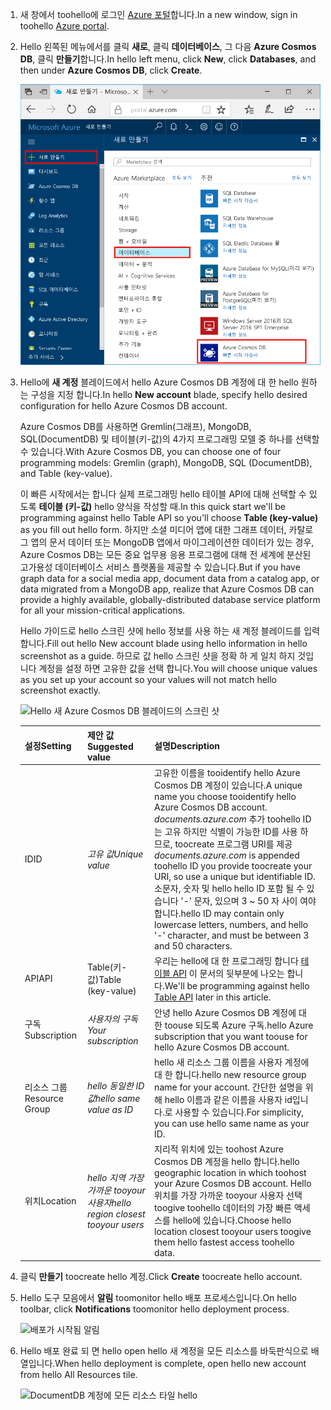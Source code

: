 1. <span data-ttu-id="a6311-101">새 창에서 toohello에 로그인 [Azure 포털](https://portal.azure.com/)합니다.</span><span class="sxs-lookup"><span data-stu-id="a6311-101">In a new window, sign in toohello [Azure portal](https://portal.azure.com/).</span></span>
2. <span data-ttu-id="a6311-102">Hello 왼쪽된 메뉴에서를 클릭 **새로**, 클릭 **데이터베이스**, 그 다음 **Azure Cosmos DB**, 클릭 **만들기**합니다.</span><span class="sxs-lookup"><span data-stu-id="a6311-102">In hello left menu, click **New**, click **Databases**, and then under **Azure Cosmos DB**, click **Create**.</span></span>
   
   ![Hello 더 서비스 및 Azure Cosmos DB 강조 표시 하는 Azure 포털의 스크린 샷](./media/cosmos-db-create-dbaccount-table/create-nosql-db-databases-json-tutorial-1.png)

3. <span data-ttu-id="a6311-104">Hello에 **새 계정** 블레이드에서 hello Azure Cosmos DB 계정에 대 한 hello 원하는 구성을 지정 합니다.</span><span class="sxs-lookup"><span data-stu-id="a6311-104">In hello **New account** blade, specify hello desired configuration for hello Azure Cosmos DB account.</span></span> 

    <span data-ttu-id="a6311-105">Azure Cosmos DB를 사용하면 Gremlin(그래프), MongoDB, SQL(DocumentDB) 및 테이블(키-값)의 4가지 프로그래밍 모델 중 하나를 선택할 수 있습니다.</span><span class="sxs-lookup"><span data-stu-id="a6311-105">With Azure Cosmos DB, you can choose one of four programming models: Gremlin (graph), MongoDB, SQL (DocumentDB), and Table (key-value).</span></span> 
    
    <span data-ttu-id="a6311-106">이 빠른 시작에서는 합니다 실제 프로그래밍 hello 테이블 API에 대해 선택할 수 있도록 **테이블 (키-값)** hello 양식을 작성할 때.</span><span class="sxs-lookup"><span data-stu-id="a6311-106">In this quick start we'll be programming against hello Table API so you'll choose **Table (key-value)** as you fill out hello form.</span></span> <span data-ttu-id="a6311-107">하지만 소셜 미디어 앱에 대한 그래프 데이터, 카탈로그 앱의 문서 데이터 또는 MongoDB 앱에서 마이그레이션한 데이터가 있는 경우, Azure Cosmos DB는 모든 중요 업무용 응용 프로그램에 대해 전 세계에 분산된 고가용성 데이터베이스 서비스 플랫폼을 제공할 수 있습니다.</span><span class="sxs-lookup"><span data-stu-id="a6311-107">But if you have graph data for a social media app, document data from a catalog app, or data migrated from a MongoDB app, realize that Azure Cosmos DB can provide a highly available, globally-distributed database service platform for all your mission-critical applications.</span></span>

    <span data-ttu-id="a6311-108">Hello 가이드로 hello 스크린 샷에 hello 정보를 사용 하는 새 계정 블레이드를 입력 합니다.</span><span class="sxs-lookup"><span data-stu-id="a6311-108">Fill out hello New account blade using hello information in hello screenshot as a guide.</span></span> <span data-ttu-id="a6311-109">하므로 값 hello 스크린 샷을 정확 하 게 일치 하지 것입니다 계정을 설정 하면 고유한 값을 선택 합니다.</span><span class="sxs-lookup"><span data-stu-id="a6311-109">You will choose unique values as you set up your account so your values will not match hello screenshot exactly.</span></span> 
 
    ![Hello 새 Azure Cosmos DB 블레이드의 스크린 샷](./media/cosmos-db-create-dbaccount-table/create-nosql-db-databases-json-tutorial-2.png)

    <span data-ttu-id="a6311-111">설정</span><span class="sxs-lookup"><span data-stu-id="a6311-111">Setting</span></span>|<span data-ttu-id="a6311-112">제안 값</span><span class="sxs-lookup"><span data-stu-id="a6311-112">Suggested value</span></span>|<span data-ttu-id="a6311-113">설명</span><span class="sxs-lookup"><span data-stu-id="a6311-113">Description</span></span>
    ---|---|---
    <span data-ttu-id="a6311-114">ID</span><span class="sxs-lookup"><span data-stu-id="a6311-114">ID</span></span>|<span data-ttu-id="a6311-115">*고유 값*</span><span class="sxs-lookup"><span data-stu-id="a6311-115">*Unique value*</span></span>|<span data-ttu-id="a6311-116">고유한 이름을 tooidentify hello Azure Cosmos DB 계정이 있습니다.</span><span class="sxs-lookup"><span data-stu-id="a6311-116">A unique name you choose tooidentify hello Azure Cosmos DB account.</span></span> <span data-ttu-id="a6311-117">*documents.azure.com* 추가 toohello ID는 고유 하지만 식별이 가능한 ID를 사용 하므로, toocreate 프로그램 URI를 제공</span><span class="sxs-lookup"><span data-stu-id="a6311-117">*documents.azure.com* is appended toohello ID you provide toocreate your URI, so use a unique but identifiable ID.</span></span> <span data-ttu-id="a6311-118">소문자, 숫자 및 hello hello ID 포함 될 수 있습니다 '-' 문자, 있으며 3 ~ 50 자 사이 여야 합니다.</span><span class="sxs-lookup"><span data-stu-id="a6311-118">hello ID may contain only lowercase letters, numbers, and hello '-' character, and must be between 3 and 50 characters.</span></span>
    <span data-ttu-id="a6311-119">API</span><span class="sxs-lookup"><span data-stu-id="a6311-119">API</span></span>|<span data-ttu-id="a6311-120">Table(키-값)</span><span class="sxs-lookup"><span data-stu-id="a6311-120">Table (key-value)</span></span>|<span data-ttu-id="a6311-121">우리는 hello에 대 한 프로그래밍 합니다 [테이블 API](../articles/cosmos-db/table-introduction.md) 이 문서의 뒷부분에 나오는 합니다.</span><span class="sxs-lookup"><span data-stu-id="a6311-121">We'll be programming against hello [Table API](../articles/cosmos-db/table-introduction.md) later in this article.</span></span>|
    <span data-ttu-id="a6311-122">구독</span><span class="sxs-lookup"><span data-stu-id="a6311-122">Subscription</span></span>|<span data-ttu-id="a6311-123">*사용자의 구독*</span><span class="sxs-lookup"><span data-stu-id="a6311-123">*Your subscription*</span></span>|<span data-ttu-id="a6311-124">안녕 hello Azure Cosmos DB 계정에 대 한 toouse 되도록 Azure 구독.</span><span class="sxs-lookup"><span data-stu-id="a6311-124">hello Azure subscription that you want toouse for hello Azure Cosmos DB account.</span></span> 
    <span data-ttu-id="a6311-125">리소스 그룹</span><span class="sxs-lookup"><span data-stu-id="a6311-125">Resource Group</span></span>|<span data-ttu-id="a6311-126">*hello 동일한 ID 값*</span><span class="sxs-lookup"><span data-stu-id="a6311-126">*hello same value as ID*</span></span>|<span data-ttu-id="a6311-127">hello 새 리소스 그룹 이름을 사용자 계정에 대 한 합니다.</span><span class="sxs-lookup"><span data-stu-id="a6311-127">hello new resource group name for your account.</span></span> <span data-ttu-id="a6311-128">간단한 설명을 위해 hello 이름과 같은 이름을 사용자 id입니다.로 사용할 수 있습니다.</span><span class="sxs-lookup"><span data-stu-id="a6311-128">For simplicity, you can use hello same name as your ID.</span></span> 
    <span data-ttu-id="a6311-129">위치</span><span class="sxs-lookup"><span data-stu-id="a6311-129">Location</span></span>|<span data-ttu-id="a6311-130">*hello 지역 가장 가까운 tooyour 사용자*</span><span class="sxs-lookup"><span data-stu-id="a6311-130">*hello region closest tooyour users*</span></span>|<span data-ttu-id="a6311-131">지리적 위치에 있는 toohost Azure Cosmos DB 계정을 hello 합니다.</span><span class="sxs-lookup"><span data-stu-id="a6311-131">hello geographic location in which toohost your Azure Cosmos DB account.</span></span> <span data-ttu-id="a6311-132">Hello 위치를 가장 가까운 tooyour 사용자 선택 toogive toohello 데이터의 가장 빠른 액세스를 hello에 있습니다.</span><span class="sxs-lookup"><span data-stu-id="a6311-132">Choose hello location closest tooyour users toogive them hello fastest access toohello data.</span></span>   

4. <span data-ttu-id="a6311-133">클릭 **만들기** toocreate hello 계정.</span><span class="sxs-lookup"><span data-stu-id="a6311-133">Click **Create** toocreate hello account.</span></span>
5. <span data-ttu-id="a6311-134">Hello 도구 모음에서 **알림** toomonitor hello 배포 프로세스입니다.</span><span class="sxs-lookup"><span data-stu-id="a6311-134">On hello toolbar, click **Notifications** toomonitor hello deployment process.</span></span>

    ![배포가 시작됨 알림](./media/cosmos-db-create-dbaccount-table/notification.png)

6.  <span data-ttu-id="a6311-136">Hello 배포 완료 되 면 hello open hello 새 계정을 모든 리소스를 바둑판식으로 배열입니다.</span><span class="sxs-lookup"><span data-stu-id="a6311-136">When hello deployment is complete, open hello new account from hello All Resources tile.</span></span> 

    ![DocumentDB 계정에 모든 리소스 타일 hello](./media/cosmos-db-create-dbaccount-table/all-resources.png)
